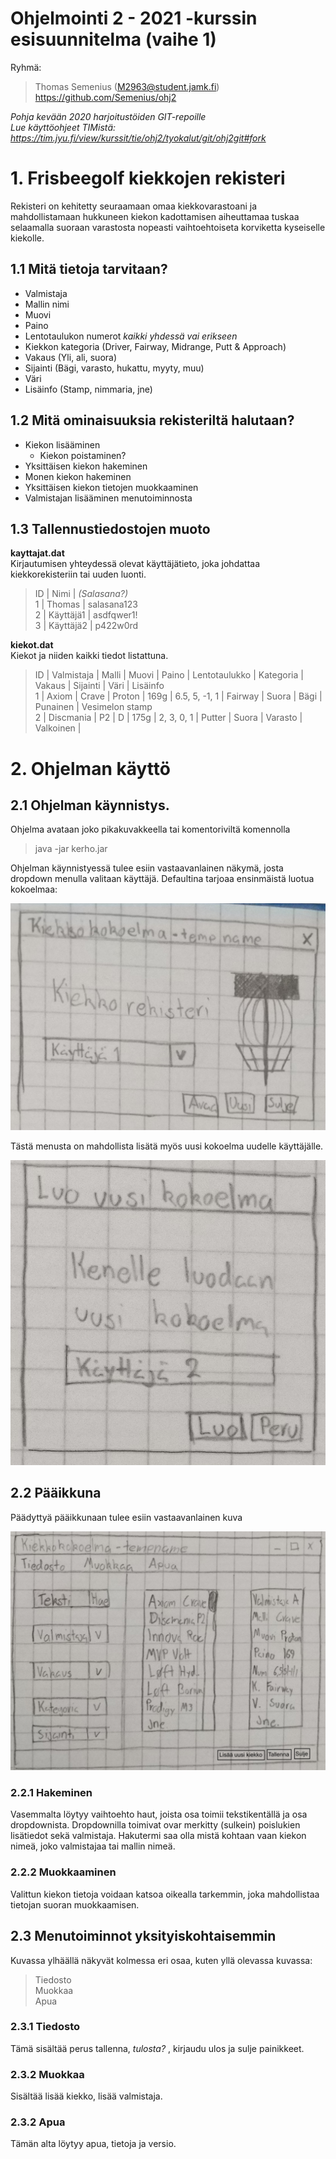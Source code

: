 # Ohjelmointi 2 - 2021 -kurssin esisuunnitelma (vaihe 1)

Ryhmä:
> Thomas Semenius (M2963@student.jamk.fi)  
> https://github.com/Semenius/ohj2

*Pohja kevään 2020 harjoitustöiden GIT-repoille*  
*Lue käyttöohjeet TIMistä: <https://tim.jyu.fi/view/kurssit/tie/ohj2/tyokalut/git/ohj2git#fork>*

# 1. Frisbeegolf kiekkojen rekisteri

Rekisteri on kehitetty seuraamaan omaa kiekkovarastoani ja mahdollistamaan hukkuneen kiekon kadottamisen aiheuttamaa tuskaa selaamalla suoraan varastosta nopeasti vaihtoehtoiseta korviketta kyseiselle kiekolle.

## 1.1 Mitä tietoja tarvitaan?

- Valmistaja
- Mallin nimi
- Muovi
- Paino
- Lentotaulukon numerot *kaikki yhdessä vai erikseen*  
- Kiekkon kategoria (Driver, Fairway, Midrange, Putt & Approach)
- Vakaus (Yli, ali, suora)
- Sijainti (Bägi, varasto, hukattu, myyty, muu)
- Väri
- Lisäinfo (Stamp, nimmaria, jne)


## 1.2 Mitä ominaisuuksia rekisteriltä halutaan?

- Kiekon lisääminen
  - Kiekon poistaminen?
- Yksittäisen kiekon hakeminen
- Monen kiekon hakeminen
- Yksittäisen kiekon tietojen muokkaaminen
- Valmistajan lisääminen menutoiminnosta 

## 1.3 Tallennustiedostojen muoto

**kayttajat.dat**  
Kirjautumisen yhteydessä olevat käyttäjätieto, joka johdattaa kiekkorekisteriin tai uuden luonti.

> ID  | Nimi      | *(Salasana?)*  
> 1   | Thomas    | salasana123  
> 2   | Käyttäjä1 | asdfqwer1!  
> 3   | Käyttäjä2 | p422w0rd  

**kiekot.dat**  
Kiekot ja niiden kaikki tiedot listattuna.

> ID  | Valmistaja | Malli | Muovi  | Paino | Lentotaulukko | Kategoria | Vakaus  | Sijainti  | Väri      | Lisäinfo  
> 1   | Axiom      | Crave | Proton | 169g  | 6.5, 5, -1, 1 | Fairway   | Suora   | Bägi      | Punainen  | Vesimelon stamp  
> 2   | Discmania  | P2    | D      | 175g  | 2, 3, 0, 1    | Putter    | Suora   | Varasto   | Valkoinen |  


# 2. Ohjelman käyttö

## 2.1 Ohjelman käynnistys.


Ohjelma avataan joko pikakuvakkeella tai komentoriviltä komennolla
> java -jar kerho.jar

Ohjelman käynnistyessä tulee esiin vastaavanlainen näkymä, josta dropdown menulla valitaan käyttäjä. Defaultina tarjoaa ensinmäistä luotua kokoelmaa:

![Etusivun kuva](kuvat/etusivu.png)

Tästä menusta on mahdollista lisätä myös uusi kokoelma uudelle käyttäjälle.

![Kokoelma lisäys](kuvat/uusikokoelma.png)

## 2.2 Pääikkuna

Päädyttyä pääikkunaan tulee esiin vastaavanlainen kuva

![This is an image](kuvat/menu.png)

### 2.2.1 Hakeminen

Vasemmalta löytyy vaihtoehto haut, joista osa toimii tekstikentällä ja osa dropdownista. Dropdownilla toimivat ovar merkitty (sulkein) poislukien lisätiedot sekä valmistaja. Hakutermi saa olla mistä kohtaan vaan kiekon nimeä, joko valmistajaa tai mallin nimeä.

### 2.2.2 Muokkaaminen

Valittun kiekon tietoja voidaan katsoa oikealla tarkemmin, joka mahdollistaa tietojan suoran muokkaamisen. <!-- Onko tallentaminen mahdollista tehdä automaattiseksi?-->

## 2.3 Menutoiminnot yksityiskohtaisemmin

Kuvassa ylhäällä näkyvät kolmessa eri osaa, kuten yllä olevassa kuvassa:

> Tiedosto  
> Muokkaa  
> Apua

### 2.3.1 Tiedosto

Tämä sisältää perus tallenna, *tulosta?* , kirjaudu ulos ja sulje painikkeet.

### 2.3.2 Muokkaa

Sisältää lisää kiekko, lisää valmistaja.

### 2.3.2 Apua

Tämän alta löytyy apua, tietoja ja versio.
